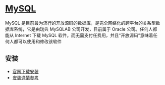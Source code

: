 # [MySQL](https://www.mysql.com/downloads/)
MySQL 是目前最为流行的开放源码的数据库，是完全网络化的跨平台的关系型数据库系统，它是由瑞典 MySQLAB 公司开发，目前属于 Oracle 公司。任何人都能从 Internet 下载 MySQL 软件，而无需支付任费用，并且“开放源码”意味着任何人都可以使用和修改该软件

## 安装
- [官网下载安装](https://dev.mysql.com/downloads/mysql/)
- [安装详情参考](https://blog.csdn.net/m0_67400973/article/details/126034807)